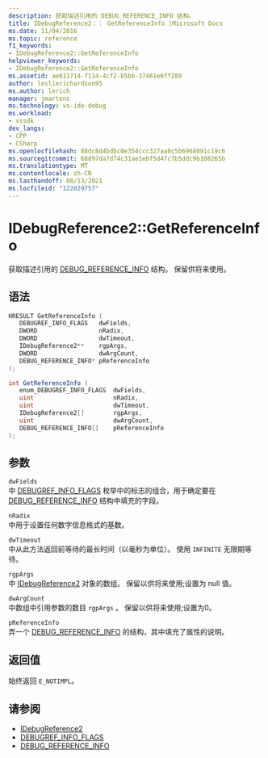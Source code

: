 ```yaml
---
description: 获取描述引用的 DEBUG_REFERENCE_INFO 结构。
title: IDebugReference2：： GetReferenceInfo |Microsoft Docs
ms.date: 11/04/2016
ms.topic: reference
f1_keywords:
- IDebugReference2::GetReferenceInfo
helpviewer_keywords:
- IDebugReference2::GetReferenceInfo
ms.assetid: ae611714-f114-4cf2-b5bb-37461e6ff289
author: leslierichardson95
ms.author: lerich
manager: jmartens
ms.technology: vs-ide-debug
ms.workload:
- vssdk
dev_langs:
- CPP
- CSharp
ms.openlocfilehash: 88dc8d4bdbc0e354ccc327aa0c5b6968091c19c6
ms.sourcegitcommit: 68897da7d74c31ae1ebf5d47c7b5ddc9b108265b
ms.translationtype: MT
ms.contentlocale: zh-CN
ms.lasthandoff: 08/13/2021
ms.locfileid: "122029757"
---
```

# <a name="idebugreference2getreferenceinfo"></a>IDebugReference2::GetReferenceInfo
获取描述引用的 [DEBUG_REFERENCE_INFO](../../../extensibility/debugger/reference/debug-reference-info.md) 结构。 保留供将来使用。

## <a name="syntax"></a>语法

```cpp
HRESULT GetReferenceInfo ( 
   DEBUGREF_INFO_FLAGS   dwFields,
   DWORD                 nRadix,
   DWORD                 dwTimeout,
   IDebugReference2**    rgpArgs,
   DWORD                 dwArgCount,
   DEBUG_REFERENCE_INFO* pReferenceInfo
);
```

```csharp
int GetReferenceInfo ( 
   enum_DEBUGREF_INFO_FLAGS  dwFields,
   uint                      nRadix,
   uint                      dwTimeout,
   IDebugReference2[]        rgpArgs,
   uint                      dwArgCount,
   DEBUG_REFERENCE_INFO[]    pReferenceInfo
);
```

## <a name="parameters"></a>参数
`dwFields`\
中 [DEBUGREF_INFO_FLAGS](../../../extensibility/debugger/reference/debugref-info-flags.md) 枚举中的标志的组合，用于确定要在 [DEBUG_REFERENCE_INFO](../../../extensibility/debugger/reference/debug-reference-info.md) 结构中填充的字段。

`nRadix`\
中用于设置任何数字信息格式的基数。

`dwTimeout`\
中从此方法返回前等待的最长时间（以毫秒为单位）。 使用 `INFINITE` 无限期等待。

`rgpArgs`\
中 [IDebugReference2](../../../extensibility/debugger/reference/idebugreference2.md) 对象的数组。 保留以供将来使用;设置为 null 值。

`dwArgCount`\
中数组中引用参数的数目 `rgpArgs` 。 保留以供将来使用;设置为0。

`pReferenceInfo`\
弄一个 [DEBUG_REFERENCE_INFO](../../../extensibility/debugger/reference/debug-reference-info.md) 的结构，其中填充了属性的说明。

## <a name="return-value"></a>返回值
 始终返回 `E_NOTIMPL`。

## <a name="see-also"></a>请参阅
- [IDebugReference2](../../../extensibility/debugger/reference/idebugreference2.md)
- [DEBUGREF_INFO_FLAGS](../../../extensibility/debugger/reference/debugref-info-flags.md)
- [DEBUG_REFERENCE_INFO](../../../extensibility/debugger/reference/debug-reference-info.md)
